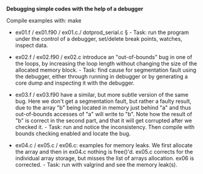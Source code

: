 **Debugging simple codes with the help of a debugger**

Compile examples with: make

- ex01.f / ex01.f90 / ex01.c./ dotprod_serial.c § 
      -	Task: run the program under the control of a debugger, set/delete break points, watches, inspect data.

- ex02.f / ex02.f90 / ex02.c introduce an "out-of-bounds" bug in one of the loops, by increasing the loop length without 
  changing the size of the allocated memory block. 
      - Task: find cause for segmentation fault using the debugger, either through running in debugger or by generating 
        a core dump and inspecting it with the debugger.

- ex03.f / ex03.f90 have a similar, but more subtle version of the same bug. Here we don't get a segmentation fault, 
  but rather a faulty result, due to the array "b" being located in memory just behind "a" and thus out-of-bounds accesses 
  of "a" will write to "b". Note how the result of "b" is correct in the second part, and that it will get corrupted after 
  we checked it. 
      - Task: run and notice the inconsistency. Then compile with bounds checking enabled and locate the bug.

- ex04.c / ex05.c / ex06.c: examples for memory leaks. We first allocate the array and then in ex04.c nothing is free()'d. 
  ex05.c corrects for the individual array storage, but misses the list of arrays allocation. ex06 is corrected. 
      - Task: run with valgrind and see the memory leak(s).


